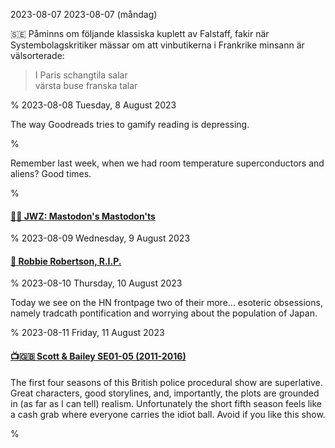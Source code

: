 2023-08-07 2023-08-07 (måndag)

&#x1F1F8;&#x1F1EA; Påminns om följande klassiska kuplett av Falstaff, fakir när Systembolagskritiker mässar om att vinbutikerna i Frankrike minsann är välsorterade:

> I Paris schangtila salar  
> värsta buse franska talar

%
2023-08-08 Tuesday,  8 August 2023

The way Goodreads tries to gamify reading is depressing. 

%

Remember last week, when we had room temperature superconductors and aliens? Good times.

%

#### [🔗🐘 JWZ: Mastodon's Mastodon'ts](https://www.jwz.org/blog/2023/08/mastodons-mastodonts/)

%
2023-08-09 Wednesday,  9 August 2023

#### [🔗 Robbie Robertson, R.I.P.](https://www.rollingstone.com/music/music-news/robbie-robertson-the-band-obituary-1234803234/)

%
2023-08-10 Thursday, 10 August 2023

Today we see on the HN frontpage two of their more... esoteric obsessions, namely tradcath pontification and worrying about the population of Japan.

%
2023-08-11 Friday, 11 August 2023

#### [📺🇬🇧 Scott & Bailey SE01-05 (2011-2016)](https://www.imdb.com/title/tt1843678/)

The first four seasons of this British police procedural show are superlative. Great characters, good storylines, and, importantly, the plots are grounded in (as far as I can tell) realism. Unfortunately the short fifth season feels like a cash grab where everyone carries the idiot ball. Avoid if you like this show. 

%
